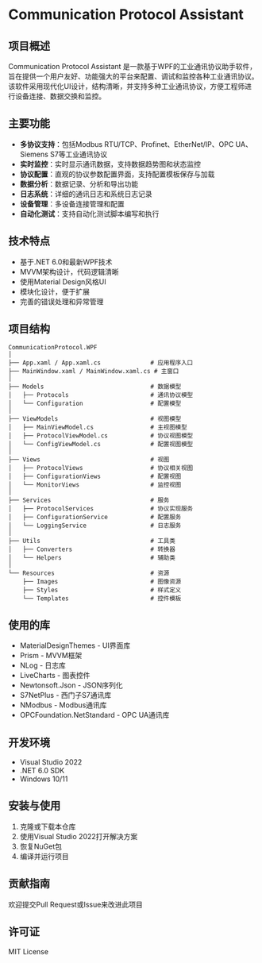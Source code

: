 # Communication Protocol Assistant

## 项目概述
Communication Protocol Assistant 是一款基于WPF的工业通讯协议助手软件，旨在提供一个用户友好、功能强大的平台来配置、调试和监控各种工业通讯协议。该软件采用现代化UI设计，结构清晰，并支持多种工业通讯协议，方便工程师进行设备连接、数据交换和监控。

## 主要功能
- **多协议支持**：包括Modbus RTU/TCP、Profinet、EtherNet/IP、OPC UA、Siemens S7等工业通讯协议
- **实时监控**：实时显示通讯数据，支持数据趋势图和状态监控
- **协议配置**：直观的协议参数配置界面，支持配置模板保存与加载
- **数据分析**：数据记录、分析和导出功能
- **日志系统**：详细的通讯日志和系统日志记录
- **设备管理**：多设备连接管理和配置
- **自动化测试**：支持自动化测试脚本编写和执行

## 技术特点
- 基于.NET 6.0和最新WPF技术
- MVVM架构设计，代码逻辑清晰
- 使用Material Design风格UI
- 模块化设计，便于扩展
- 完善的错误处理和异常管理

## 项目结构
```
CommunicationProtocol.WPF
│
├── App.xaml / App.xaml.cs              # 应用程序入口
├── MainWindow.xaml / MainWindow.xaml.cs # 主窗口
│
├── Models                              # 数据模型
│   ├── Protocols                       # 通讯协议模型
│   └── Configuration                   # 配置模型
│
├── ViewModels                          # 视图模型
│   ├── MainViewModel.cs                # 主视图模型
│   ├── ProtocolViewModel.cs            # 协议视图模型
│   └── ConfigViewModel.cs              # 配置视图模型
│
├── Views                               # 视图
│   ├── ProtocolViews                   # 协议相关视图
│   ├── ConfigurationViews              # 配置视图
│   └── MonitorViews                    # 监控视图
│
├── Services                            # 服务
│   ├── ProtocolServices                # 协议实现服务
│   ├── ConfigurationService            # 配置服务
│   └── LoggingService                  # 日志服务
│
├── Utils                               # 工具类
│   ├── Converters                      # 转换器
│   └── Helpers                         # 辅助类
│
└── Resources                           # 资源
    ├── Images                          # 图像资源
    ├── Styles                          # 样式定义
    └── Templates                       # 控件模板
```

## 使用的库
- MaterialDesignThemes - UI界面库
- Prism - MVVM框架
- NLog - 日志库
- LiveCharts - 图表控件
- Newtonsoft.Json - JSON序列化
- S7NetPlus - 西门子S7通讯库
- NModbus - Modbus通讯库
- OPCFoundation.NetStandard - OPC UA通讯库

## 开发环境
- Visual Studio 2022
- .NET 6.0 SDK
- Windows 10/11

## 安装与使用
1. 克隆或下载本仓库
2. 使用Visual Studio 2022打开解决方案
3. 恢复NuGet包
4. 编译并运行项目

## 贡献指南
欢迎提交Pull Request或Issue来改进此项目

## 许可证
MIT License 